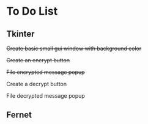 # To Do List

## Tkinter
~~Create basic small gui window with background color~~

~~Create an encrypt button~~

~~File encrypted message popup~~

Create a decrypt button

File decrypted message popup

## Fernet

